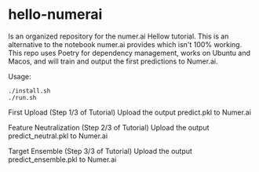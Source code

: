 # hello-numerai

Is an organized repository for the numer.ai Hellow tutorial.  This is an alternative to the notebook numer.ai provides which isn't 100% working.  This repo uses Poetry for dependency management, works on Ubuntu and Macos, and will train and output the first predictions to Numer.ai.


Usage:

```
./install.sh
./run.sh
```


First Upload (Step 1/3 of Tutorial)
Upload the output predict.pkl to Numer.ai


Feature Neutralization (Step 2/3 of Tutorial)
Upload the output predict_neutral.pkl to Numer.ai


Target Ensemble (Step 3/3 of Tutorial)
Upload the output predict_ensemble.pkl to Numer.ai
